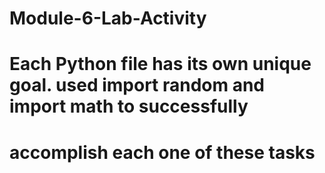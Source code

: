 # Module-6-Lab-Activity
# Each Python file has its own unique goal. used import random and import math to successfully 
# accomplish each one of these tasks
